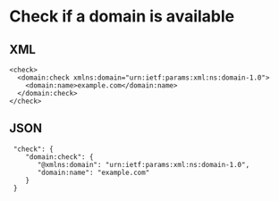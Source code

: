 # Check if a domain is available

## XML

  
    <check>
      <domain:check xmlns:domain="urn:ietf:params:xml:ns:domain-1.0">
        <domain:name>example.com</domain:name>
      </domain:check>
    </check>


## JSON

     "check": {
        "domain:check": {
           "@xmlns:domain": "urn:ietf:params:xml:ns:domain-1.0",
           "domain:name": "example.com"
        }
     }
